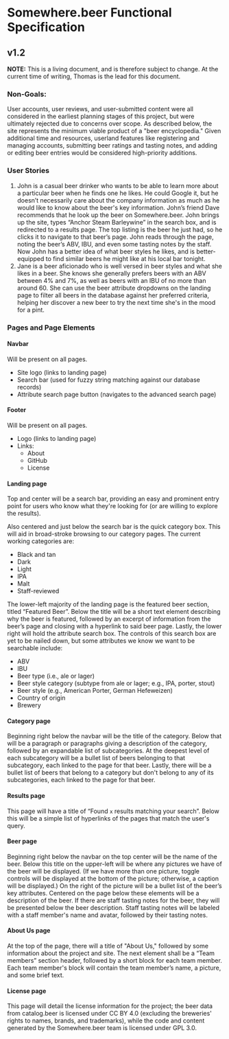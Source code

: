 # Somewhere.beer Functional Specification
## v1.2

**NOTE:** This is a living document, and is therefore subject to change. At the current time of writing, Thomas is the lead for this document.

### Non-Goals:

User accounts, user reviews, and user-submitted content were all considered in the earliest planning stages of this project, but were ultimately rejected due to concerns over scope. As described below, the site represents the minimum viable product of a "beer encyclopedia." Given additional time and resources, userland features like registering and managing accounts, submitting beer ratings and tasting notes, and adding or editing beer entries would be considered high-priority additions.

### User Stories

1. John is a casual beer drinker who wants to be able to learn more about a particular beer when he finds one he likes. He could Google it, but he doesn’t necessarily care about the company information as much as he would like to know about the beer's key information. John’s friend Dave recommends that he look up the beer on Somewhere.beer. John brings up the site, types “Anchor Steam Barleywine” in the search box, and is redirected to a results page. The top listing is the beer he just had, so he clicks it to navigate to that beer’s page. John reads through the page, noting the beer’s ABV, IBU, and even some tasting notes by the staff. Now John has a better idea of what beer styles he likes, and is better-equipped to find similar beers he might like at his local bar tonight.
2. Jane is a beer aficionado who is well versed in beer styles and what she likes in a beer. She knows she generally prefers beers with an ABV between 4% and 7%, as well as beers with an IBU of no more than around 60. She can use the beer attribute dropdowns on the landing page to filter all beers in the database against her preferred criteria, helping her discover a new beer to try the next time she's in the mood for a pint.

### Pages and Page Elements

#### Navbar

Will be present on all pages.

- Site logo (links to landing page)
- Search bar (used for fuzzy string matching against our database records)
- Attribute search page button (navigates to the advanced search page)

#### Footer

Will be present on all pages.

- Logo (links to landing page)
- Links:
    - About
    - GitHub
    - License

#### Landing page 

Top and center will be a search bar, providing an easy and prominent entry point for users who know what they're looking for (or are willing to explore the results).

Also centered and just below the search bar is the quick category box. This will aid in broad-stroke browsing to our category pages. The current working categories are:

- Black and tan
- Dark
- Light
- IPA
- Malt 
- Staff-reviewed

The lower-left majority of the landing page is the featured beer section, titled “Featured Beer”. Below the title will be a short text element describing why the beer is featured, followed by an excerpt of information from the beer’s page and closing with a hyperlink to said beer page. Lastly, the lower right will hold the attribute search box. The controls of this search box are yet to be nailed down, but some attributes we know we want to be searchable include:

- ABV
- IBU
- Beer type (i.e., ale or lager)
- Beer style category (subtype from ale or lager; e.g., IPA, porter, stout)
- Beer style (e.g., American Porter, German Hefeweizen)
- Country of origin
- Brewery

#### Category page

Beginning right below the navbar will be the title of the category. Below that will be a paragraph or paragraphs giving a description of the category, followed by an expandable list of subcategories. At the deepest level of each subcategory will be a bullet list of beers belonging to that subcategory, each linked to the page for that beer. Lastly, there will be a bullet list of beers that belong to a category but don't belong to any of its subcategories, each linked to the page for that beer.

#### Results page

This page will have a title of “Found `x` results matching your search”. Below this will be a simple list of hyperlinks of the pages that match the user's query.

#### Beer page

Beginning right below the navbar on the top center will be the name of the beer. Below this title on the upper-left will be where any pictures we have of the beer will be displayed. (If we have more than one picture, toggle controls will be displayed at the bottom of the picture; otherwise, a caption will be displayed.) On the right of the picture will be a bullet list of the beer’s key attributes. Centered on the page below these elements will be a description of the beer. If there are staff tasting notes for the beer, they will be presented below the beer description. Staff tasting notes will be labeled with a staff member's name and avatar, followed by their tasting notes.

#### About Us page

At the top of the page, there will a title of "About Us," followed by some information about the project and site. The next element shall be a “Team members” section header, followed by a short block for each team member. Each team member's block will contain the team member’s name, a picture, and some brief text.

#### License page

This page will detail the license information for the project; the beer data from catalog.beer is licensed under CC BY 4.0 (excluding the breweries' rights to names, brands, and trademarks), while the code and content generated by the Somewhere.beer team is licensed under GPL 3.0.
